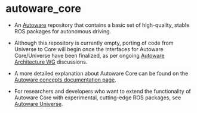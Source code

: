 # autoware_core

- An [Autoware](https://github.com/autowarefoundation/autoware) repository that contains a basic set of high-quality, stable ROS packages for autonomous driving.

- Although this repository is currently empty, porting of code from Universe to Core will begin once the interfaces for Autoware Core/Universe have been finalized, as per ongoing [Autoware Architecture WG](https://github.com/autowarefoundation/autoware/discussions?discussions_q=label%3Aarchitecture_wg) discussions.
- A more detailed explanation about Autoware Core can be found on the [Autoware concepts documentation page](https://autowarefoundation.github.io/autoware-documentation/main/design/autoware-concepts/#the-core-module).

- For researchers and developers who want to extend the functionality of Autoware Core with experimental, cutting-edge ROS packages, see [Autoware Universe](https://github.com/autowarefoundation/autoware.universe).
